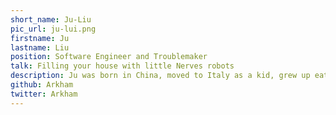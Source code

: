```yaml
---
short_name: Ju-Liu
pic_url: ju-lui.png
firstname: Ju
lastname: Liu
position: Software Engineer and Troublemaker
talk: Filling your house with little Nerves robots
description: Ju was born in China, moved to Italy as a kid, grew up eating a lot of pasta, and started messing around with computers. He now lives in London and works for NoRedInk. He loves to solve interesting problems and build amazing products. When heâ€™s not doing that, heâ€™s probably rock climbing.
github: Arkham
twitter: Arkham
---
```

